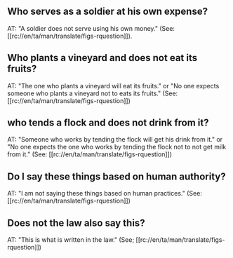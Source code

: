 ## Who serves as a soldier at his own expense? ##

AT: "A soldier does not serve using his own money." (See: [[rc://en/ta/man/translate/figs-rquestion]]).

## Who plants a vineyard and does not eat its fruits? ##

AT: "The one who plants a vineyard will eat its fruits." or "No one expects someone who plants a vineyard not to eats its fruits." (See: [[rc://en/ta/man/translate/figs-rquestion]])

## who tends a flock and does not drink from it? ##

AT: "Someone who works by tending the flock will get his drink from it." or "No one expects the one who works by tending the flock not to not get milk from it." (See: [[rc://en/ta/man/translate/figs-rquestion]])

## Do I say these things based on human authority? ##

AT: "I am not saying these things based on human practices." (See: [[rc://en/ta/man/translate/figs-rquestion]])

## Does not the law also say this? ##

AT: "This is what is written in the law." (See; [[rc://en/ta/man/translate/figs-rquestion]])